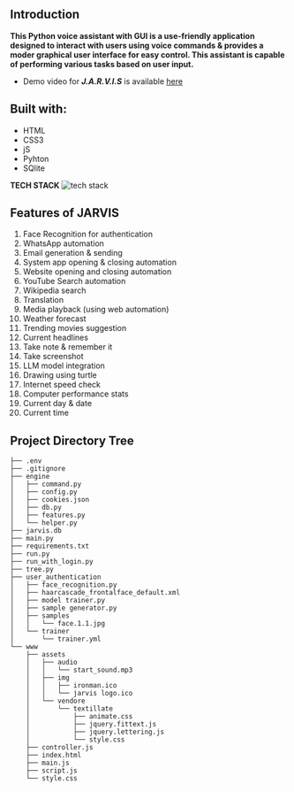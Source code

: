 ## Introduction
**This Python voice assistant with GUI is a use-friendly application designed to interact with users using voice commands & provides a moder graphical user interface for easy control. This assistant is capable of performing various tasks based on user input.**

- Demo video for ***J.A.R.V.I.S*** is available [here](https://drive.google.com/drive/folders/1-42zCfCObzy2b49qia1oI4E9AU92YWQC?usp=drive_link)

## Built with: 
- HTML
- CSS3 
- jS
- Pyhton
- SQlite

**TECH STACK**
![tech stack](https://github.com/bodhisattwaMondal/JarvisDesktopGUI/assets/123143501/e773f87b-a83e-49c9-bd8b-865e237cc6e1)

## Features of JARVIS

1.	Face Recognition for authentication
2.	WhatsApp automation
3.	Email generation & sending
4.	System app opening & closing automation
5.	Website opening and closing automation
6.	YouTube Search automation
7.	Wikipedia search
8.	Translation
9.	Media playback (using web automation)
10.	Weather forecast
11.	Trending movies suggestion
12.	Current headlines
13.	Take note & remember it
14.	Take screenshot 
15.	LLM model integration
16.	Drawing using turtle
17.	Internet speed check
18.	Computer performance stats
19.	Current day & date
20.	Current time

## Project Directory Tree

```
├── .env
├── .gitignore
├── engine
│   ├── command.py
│   ├── config.py
│   ├── cookies.json
│   ├── db.py
│   ├── features.py
│   └── helper.py
├── jarvis.db
├── main.py
├── requirements.txt
├── run.py
├── run_with_login.py
├── tree.py
├── user_authentication
│   ├── face_recognition.py
│   ├── haarcascade_frontalface_default.xml
│   ├── model trainer.py
│   ├── sample generator.py
│   ├── samples
│   │   └── face.1.1.jpg
│   └── trainer
│       └── trainer.yml
└── www
    ├── assets
    │   ├── audio
    │   │   └── start_sound.mp3
    │   ├── img
    │   │   ├── ironman.ico
    │   │   └── jarvis logo.ico
    │   └── vendore
    │       └── textillate
    │           ├── animate.css
    │           ├── jquery.fittext.js
    │           ├── jquery.lettering.js
    │           └── style.css
    ├── controller.js
    ├── index.html
    ├── main.js
    ├── script.js
    └── style.css

```

